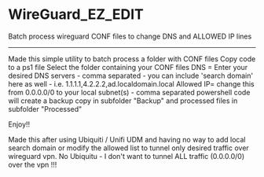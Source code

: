 # WireGuard_EZ_EDIT
Batch process wireguard CONF files to change DNS and ALLOWED IP lines
___________________________________

Made this simple utility to batch process a folder with CONF files
Copy code to a ps1 file
Select the folder containing your CONF files
DNS = Enter your desired DNS servers - comma separated - you can include 'search domain' here as well - i.e. 1.1.1.1,4.2.2.2,ad.localdomain.local 
Allowed IP= change this from 0.0.0.0/0 to your local subnet(s) - comma separated 
powershell code will create a backup copy in subfolder "Backup" and processed files in subfolder "Processed"

Enjoy!!  

Made this after using Ubiquiti / Unifi UDM and having no way to add local search domain or modify the allowed list to tunnel only desired traffic over wireguard vpn.
No Ubiquitu - I don't want to tunnel ALL traffic (0.0.0.0/0) over the vpn !!!  

